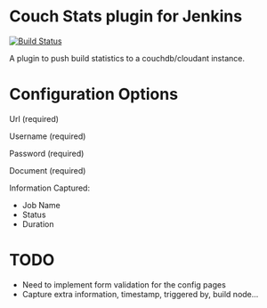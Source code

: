 Couch Stats plugin for Jenkins
===============================

[![Build Status](https://travis-ci.org/garethjevans/couch-stats-plugin.svg?branch=master)](https://travis-ci.org/garethjevans/couch-stats-plugin)

  A plugin to push build statistics to a couchdb/cloudant instance.

Configuration Options
=====================

Url (required)

Username (required)

Password (required)

Document (required)

Information Captured:

  * Job Name
  * Status
  * Duration

TODO
====

 * Need to implement form validation for the config pages
 * Capture extra information, timestamp, triggered by, build node... 
